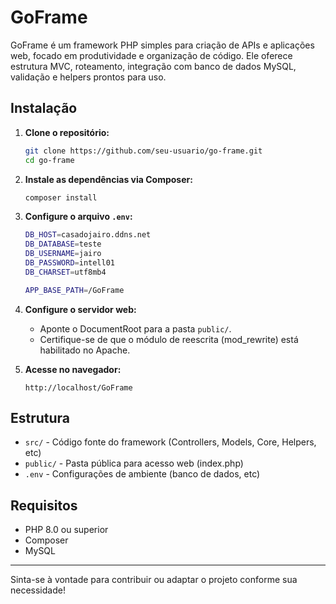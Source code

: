 # GoFrame

GoFrame é um framework PHP simples para criação de APIs e aplicações web, focado em produtividade e organização de código. Ele oferece estrutura MVC, roteamento, integração com banco de dados MySQL, validação e helpers prontos para uso.

## Instalação

1. **Clone o repositório:**

   ```sh
   git clone https://github.com/seu-usuario/go-frame.git
   cd go-frame
   ```

2. **Instale as dependências via Composer:**

   ```sh
   composer install
   ```

3. **Configure o arquivo `.env`:**

   ```sh
   DB_HOST=casadojairo.ddns.net
   DB_DATABASE=teste
   DB_USERNAME=jairo
   DB_PASSWORD=intell01
   DB_CHARSET=utf8mb4

   APP_BASE_PATH=/GoFrame

   ```

4. **Configure o servidor web:**

   - Aponte o DocumentRoot para a pasta `public/`.
   - Certifique-se de que o módulo de reescrita (mod_rewrite) está habilitado no Apache.

5. **Acesse no navegador:**
   ```
   http://localhost/GoFrame
   ```

## Estrutura

- `src/` - Código fonte do framework (Controllers, Models, Core, Helpers, etc)
- `public/` - Pasta pública para acesso web (index.php)
- `.env` - Configurações de ambiente (banco de dados, etc)

## Requisitos

- PHP 8.0 ou superior
- Composer
- MySQL

---

Sinta-se à vontade para contribuir ou adaptar o projeto conforme sua necessidade!
